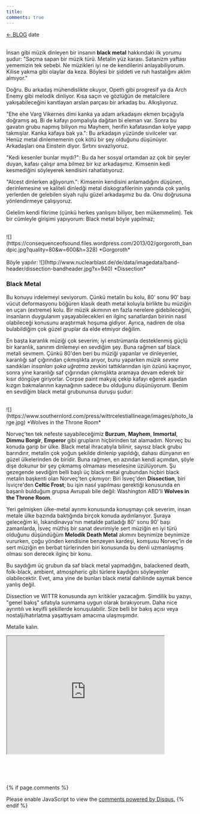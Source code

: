 ```yaml
---
title:
comments: true
---
```

<a href="../index.html">&#8592; BLOG</a><p2> date </p2><br><br>
<html><head>
	<link rel="stylesheet" type="text/css" href="../markdownStyle.css">
	<link rel="icon" href="../coloricon.png">
	<link rel="stylesheet" href="../tomorrow-night.css">
	<script src="../highlight.pack.js"></script><script>hljs.initHighlightingOnLoad();</script>
</head></html>

İnsan gibi müzik dinleyen bir insanın **black metal** hakkındaki ilk yorumu şudur: "Saçma sapan bir müzik türü. Metalin yüz karası. Satanizm yaftası yememizin tek sebebi. Ne müzikleri iyi ne de kendilerini anlayabiliyorum. Kilise yakma gibi olaylar da keza. Böylesi bir şiddeti ve ruh hastalığını aklım almıyor."

Doğru. Bu arkadaş mühendislikte okuyor, Opeth gibi progresif ya da Arch Enemy gibi melodik dinliyor. Kısa saçın ve gözlüğün de metalcilere yakışabileceğini kanıtlayan arslan parçası bir arkadaş bu. Alkışlıyoruz.

"Ehe ehe Varg Vikernes dimi kanka ya adam arkadaşını ekmen bıçağıyla doğramış aq. Bi de kafayı pompalıyla dağıtan bi eleman var. Sonra bu gavatın grubu napmış biliyon mu Mayhem, herifin kafatasından kolye yapıp takmışlar. Kanka kafaya bak ya.": Bu arkadaşın yüzünde sivilceler var. Henüz metal dinlememenin çok kötü bir şey olduğunu düşünüyor. Arkadaşları ona Einstein diyor. Sırtını sıvazlıyoruz.

"Kedi kesenler bunlar mıydı?": Bu da her sosyal ortamdan az çok bir şeyler duyan, kafası çalışır ama bilmez bir kız arkadaşımız. Kimsenin kedi kesmediğini söyleyerek kendisini rahatlatıyoruz.

"Alcest dinlerken ağlıyorum.": Kimsenin kendisini anlamadığını düşünen, derinlemesine ve kaliteli dinledği metal diskografilerinin yanında çok yanlış yerlerden de gelebilen siyah rujlu güzel arkadaşımız bu da. Onu doğrusuna yönlendirmeye çalışıyoruz.

Gelelim kendi fikrime (çünkü herkes yanlışını biliyor, ben mükemmelim). Tek bir cümleyle girişimi yapıyorum: Black metal böyle yapılmaz;

<br>
![](https://consequenceofsound.files.wordpress.com/2013/02/gorgoroth_bandpic.jpg?quality=80&w=600&h=328)
*Gorgoroth* 
<br>

<br>
Böyle yapılır: ![](http://www.nuclearblast.de/de/data/imagedata/band-header/dissection-bandheader.jpg?x=940)
*Dissection*
<br>

### Black Metal

Bu konuyu irdelemeyi seviyorum. Çünkü metalin bu kolu, 80' sonu 90' başı vücut deformasyonu böğüren klasik death metal koluyla birlikte bu müziğin en uçarı (extreme) kolu. Bir müzik akımının en fazla nerelere gidebileceğini, insanların duygulanım yaşayabilecekleri en ilginç sanatlardan birinin nasıl olabileceği konusunu araştırmak hoşuma gidiyor. Ayrıca, nadiren de olsa bulabildiğim çok güzel gruplar da elde etmiyor değilim.

En başta karanlık müziği çok severim; iyi enstrümanla desteklenmiş güçlü bir karanlık, sanırım dinlemeyi en sevdiğim şey. Buna rağmen saf black metali sevmem. Çünkü 80'den beri bu müziği yapanlar ve dinleyenler, karanlığı saf çığırından çıkmışlıkta arıyor, bunu yaparken *müzik sevme* sandıkları *insanları şoka uğratma* zevkini tattıklarından işin özünü kaçırıyor, sonra yine karanlığı saf çığırından çıkmışlıkta aramaya devam ederek bir kısır döngüye giriyorlar. Corpse paint makyaj çekip kafayı eğerek aşaıdan kızgın bakmalarının kaynağının sadece bu olduğunu düşünüyorum. Benim en sevdiğim black metal grubununsa duruşu şudur: 

<br>
![](https://www.southernlord.com/press/wittrcelestiallineage/images/photo_large.jpg)
*Wolves in the Throne Room*
<br>

Norveç'ten tek nefeste sayabileceğimiz **Burzum**, **Mayhem**, **Immortal**, **Dimmu Borgir**, **Emperor** gibi grupların hiçbirinden tat alamadım. Norveç bu konuda garip bir ülke. Black metal ihracatıyla bilinir, sayısız black grubu barındırır, metalin çok yoğun şekilde dinlenip yapıldığı, dahası dünyanın en güzel ülkelerinden de biridir. Buna rağmen, en azından kendi açımdan, şöyle dişe dokunur bir şey çıkmamış olmaması meselesine üzülüyorum. Şu gezegende sevdiğim belli başlı üç black metal grubundan hiçbiri black metalin başkenti olan Norveç'ten çıkmıyor: Biri İsveç'den **Dissection**, biri İsviçre'den **Celtic Frost**; bu işin nasıl yapılması gerektiği konusunda en başarılı bulduğum grupsa Avrupalı bile değil: Washington ABD'li **Wolves in the Throne Room**.

Yeri gelmişken ülke-metal ayrımı konusunda konuşmayı çok severim, insan metale ülke bazında baktığında birçok konuda aydınlanıyor. Şuraya geleceğim ki, İskandinavya'nın metalde patladığı 80' sonu 90' başı zamanlarda, İsveç müthiş bir sanat devrimiyle sert müziğin en iyi türü olduğunu düşündüğüm **Melodik Death Metal** akımını beynimize beynimize vururken, çoğu yönden kendisine benzeyen kardeşi, komşusu Norveç'in de sert müziğin en berbat türlerinden biri konusunda bu denli uzmanlaşmış olması son derecek ilginç bir konu. 

Bu saydığım üç grubun da saf black metal yapmadığını, balackened death, folk-black, ambient, atmospheric gibi türlere kaydığını söyleyenler olabilecektir. Evet, ama yine de bunları black metal dahilinde saymak bence yanlış değil.

Dissection ve WITTR konusunda ayrı kritikler yazacağım. Şimdilik bu yazıyı, "genel bakış" sıfatıyla sunmama uygun olarak bırakıyorum. Daha nice ayrıntılı ve keyifli şekillerde konuşulabilir. Size belli bir bakış açısı veya nostalji/hatırlatma yaşattıysam amacıma ulaşmışımdır.

Metalle kalın.  
<iframe width="420" height="315" src="https://www.youtube.com/watch?v=XFwQd6XYhgk"></iframe> 

<br><br><br>
<script id="dsq-count-scr" src="//caglayandemirci-github-io.disqus.com/count.js" async></script>
<a href="http://foo.com/bar.html#disqus_thread"></a>
{% if page.comments %}
<div id="disqus_thread"></div>
<script>
/**
*  RECOMMENDED CONFIGURATION VARIABLES: EDIT AND UNCOMMENT THE SECTION BELOW TO INSERT DYNAMIC VALUES FROM YOUR PLATFORM OR CMS.
*  LEARN WHY DEFINING THESE VARIABLES IS IMPORTANT: https://disqus.com/admin/universalcode/#configuration-variables*/
/*
var disqus_config = function () {
this.page.url = PAGE_URL;  // Replace PAGE_URL with your page's canonical URL variable
this.page.identifier = PAGE_IDENTIFIER; // Replace PAGE_IDENTIFIER with your page's unique identifier variable
};
*/
(function() { // DON'T EDIT BELOW THIS LINE
var d = document, s = d.createElement('script');
s.src = 'https://caglayandemirci-github-io.disqus.com/embed.js';
s.setAttribute('data-timestamp', +new Date());
(d.head || d.body).appendChild(s);
})();
</script>
<noscript>Please enable JavaScript to view the <a href="https://disqus.com/?ref_noscript">comments powered by Disqus.</a></noscript>                       
{% endif %} 
<br>